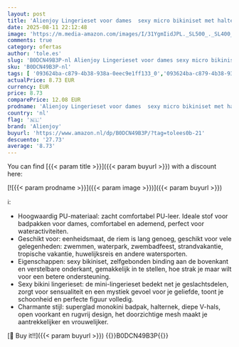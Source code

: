 ```yaml
---
layout: post
title: 'Alienjoy Lingerieset voor dames  sexy micro bikiniset met haltertop en G-string  PU-leer  badmode  2-delig badpak  zwart  One size'
date: 2025-08-11 22:12:48
image: 'https://m.media-amazon.com/images/I/31YgmIidJPL._SL500_._SL400_.jpg'
comments: true
category: ofertas
author: 'tole.es'
slug: 'B0DCN49B3P-nl Alienjoy Lingerieset voor dames sexy micro bikiniset met...'
sku: 'B0DCN49B3P-nl'
tags: [ '093624ba-c879-4b38-938a-0eec9e1ff133_0','093624ba-c879-4b38-938a-0eec9e1ff133_3601','Arborist Merchandising Root','Bikinisets dames','Bikini’s dames','Dameskleding','Damesmode','Kleding, schoenen & sieraden','Kleding, schoenen en sieraden','New Arrivals','Self Service','Special Features Stores','Zwemkleding dames','alienjoy','🇳🇱', ]
actualPrice: 8.73 EUR
currency: EUR
price: 8.73
comparePrice: 12.08 EUR
prodname: 'Alienjoy Lingerieset voor dames  sexy micro bikiniset met haltertop en G-string  PU-leer  badmode  2-delig badpak  zwart  One size'
country: 'nl'
flag: '🇳🇱'
brand: 'Alienjoy'
buyurl: 'https://www.amazon.nl/dp/B0DCN49B3P/?tag=tolees0b-21'
descuento: '27.73'
average: '8.73'
---
```


You can find [{{< param title >}}]({{< param buyurl >}}) with a discount here:

[![{{< param prodname >}}]({{< param image >}})]({{< param buyurl >}})

ℹ️:

- Hoogwaardig PU-materiaal: zacht comfortabel PU-leer. Ideale stof voor badpakken voor dames, comfortabel en ademend, perfect voor wateractiviteiten.
- Geschikt voor: eenheidsmaat, de riem is lang genoeg, geschikt voor vele gelegenheden: zwemmen, waterpark, zwembadfeest, strandvakantie, tropische vakantie, huwelijksreis en andere watersporten.
- Eigenschappen: sexy bikiniset, zelfgebonden binding aan de bovenkant en verstelbare onderkant, gemakkelijk in te stellen, hoe strak je maar wilt voor een betere ondersteuning.
- Sexy bikini lingerieset: de mini-lingerieset bedekt net je geslachtsdelen, zorgt voor sensualiteit en een mystiek gevoel voor je geliefde, toont je schoonheid en perfecte figuur volledig.
- Charmante stijl: superglad monokini badpak, halternek, diepe V-hals, open voorkant en rugvrij design, het doorzichtige mesh maakt je aantrekkelijker en vrouwelijker.

[🛒 Buy it!!]({{< param buyurl >}})
{{<world>}}B0DCN49B3P{{</world>}}
